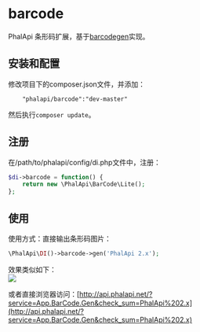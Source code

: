 # barcode
PhalApi 条形码扩展，基于[barcodegen](http://www.barcodebakery.com/)实现。


## 安装和配置
修改项目下的composer.json文件，并添加：  
```
    "phalapi/barcode":"dev-master"
```
然后执行```composer update```。  

## 注册
在/path/to/phalapi/config/di.php文件中，注册：  
```php
$di->barcode = function() {
    return new \PhalApi\BarCode\Lite();
};
```

## 使用
使用方式：直接输出条形码图片：
```php
\PhalApi\DI()->barcode->gen('PhalApi 2.x');
```

效果类似如下：  
![](http://7xiz2f.com1.z0.glb.clouddn.com/20171121234645_f8e021b5c98a7e4c75e4fa95bb4fb86e)

或者直接浏览器访问：[http://api.phalapi.net/?service=App.BarCode.Gen&check_sum=PhalApi%202.x](http://api.phalapi.net/?service=App.BarCode.Gen&check_sum=PhalApi%202.x)  
